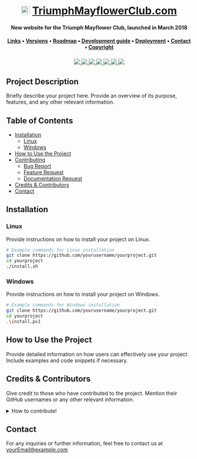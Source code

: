 <div align="center">
    <h1>
        <img src="readmeicon.png" alt="TMC Emblem" height="23px">
        <a href="https://www.triumphmayflowerclub.com/">TriumphMayflowerClub.com</a>
    </h1>
    <h4><b>New website for the Triumph Mayflower Club, launched in March 2018</b></h4>
    <h4>
        <a href="#links">Links</a>
        •
        <a href="#versions">Versions</a>
        •
        <a href="#roadmap">Roadmap</a>
        •
        <a href="#development-guide">Development guide</a>
        •
        <a href="#deployment">Deployment</a>
        •
        <a href="#contact">Contact</a>
        •
        <a href="#copyright">Copyright</a>
    </h4>
    <h3>
        <a href="https://www.github.com/andiemmadavies">
            <img src="https://img.shields.io/badge/maintainer-%40andiemmadavies-yellow">
        </a>
        <a href="https://www.triumphmayflowerclub.com/">
            <img src="https://img.shields.io/website?url=http%3A%2F%2Fwww.triumphmayflowerclub.com%2F">
        </a>
        <a href="https://www.triumphmayflowerclub.com/news/2018/03/launchofthenewclubwebsite">
            <img src="https://img.shields.io/badge/launched-march%202018-teal">
        </a>
        <a href="https://www.github.com/Stack-in-a-box/triumphmayflowerclub.com/commits/master">
            <img src="https://img.shields.io/github/last-commit/Stack-in-a-box/triumphmayflowerclub.com?color=blue&label=updated">
        </a>
        <a href="https://www.github.com/Stack-in-a-box/triumphmayflowerclub.com/releases/latest">
            <img src="https://img.shields.io/github/v/release/Stack-in-a-box/triumphmayflowerclub.com?color=blueviolet&label=version">
        </a>
        <a href="#copyright">
            <img src="https://img.shields.io/badge/licence-%C2%A9-crimson">
        </a>
        <a href="https://www.facebook.com/triumphmayflowerclub">
            <img src="https://img.shields.io/badge/social-facebook-darkred">
        </a>
    </h3>
</div>

## Project Description

Briefly describe your project here. Provide an overview of its purpose, features, and any other relevant information.

## Table of Contents

- [Installation](#installation)
  - [Linux](#linux)
  - [Windows](#windows)
- [How to Use the Project](#how-to-use-the-project)
- [Contributing](#contributing)
  - [Bug Report](#bug-report)
  - [Feature Request](#feature-request)
  - [Documentation Request](#documentation-request)
- [Credits & Contributors](#credits--contributors)
- [Contact](#contact)

## Installation

### Linux

Provide instructions on how to install your project on Linux.

```bash
# Example commands for Linux installation
git clone https://github.com/yourusername/yourproject.git
cd yourproject
./install.sh
```

### Windows

Provide instructions on how to install your project on Windows.

```bash
# Example commands for Windows installation
git clone https://github.com/yourusername/yourproject.git
cd yourproject
.\install.ps1
```

## How to Use the Project
Provide detailed information on how users can effectively use your project. Include examples and code snippets if necessary.

## Credits & Contributors
Give credit to those who have contributed to the project. Mention their GitHub usernames or any other relevant information.

<details>
<summary>How to contribute!</summary>
We welcome contributions from the community! If you would like to contribute, please follow the guidelines below.

<details>
<summary>Bug Report</summary>
If you encounter a bug, please create a detailed bug report following the template in CONTRIBUTING.md.
</details>

<details>
<summary>Feature Request</summary>
If you have a feature request, please create an issue following the template in CONTRIBUTING.md.
</details>

<details>
<summary>Documentation Request</summary>
If you find any gaps in documentation or would like to suggest improvements, please create an issue following the template in CONTRIBUTING.md.
</details>
</details>

## Contact
For any inquiries or further information, feel free to contact us at yourEmail@example.com
